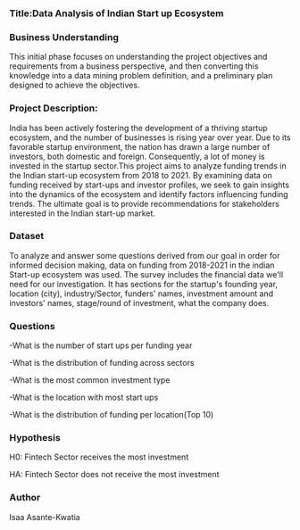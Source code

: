 ### Title:Data Analysis of Indian Start up Ecosystem

### Business Understanding
This initial phase focuses on understanding the project objectives and requirements from a business perspective, and then converting this knowledge into a data mining problem definition, and a preliminary plan designed to achieve the objectives.

### Project Description:
India has been actively fostering the development of a thriving startup ecosystem, and the number of businesses is rising year over year. Due to its favorable startup environment, the nation has drawn a large number of investors, both domestic and foreign. Consequently, a lot of money is invested in the startup sector.This project aims to analyze funding trends in the Indian start-up ecosystem from 2018 to 2021. By examining data on funding received by start-ups and investor profiles, we seek to gain insights into the dynamics of the ecosystem and identify factors influencing funding trends. The ultimate goal is to provide recommendations for stakeholders interested in the Indian start-up market.

### Dataset
To analyze and answer some questions derived from our goal in order for informed decision making,  data on funding from  2018-2021 in the indian Start-up ecosystem was used. The survey includes the financial data we'll need for our investigation. It has sections for the startup's founding year, location (city), industry/Sector, funders' names, investment amount and investors' names, stage/round of investment, what the company does.



### Questions
-What is the number of start ups per funding year

-What is the distribution of funding across sectors

-What is the most common investment type 

-What is the location with most start ups

-What is the distribution of funding per location(Top 10)


### Hypothesis
H0: Fintech Sector receives the most investment

HA: Fintech Sector does not receive the most investment

### Author
Isaa Asante-Kwatia
